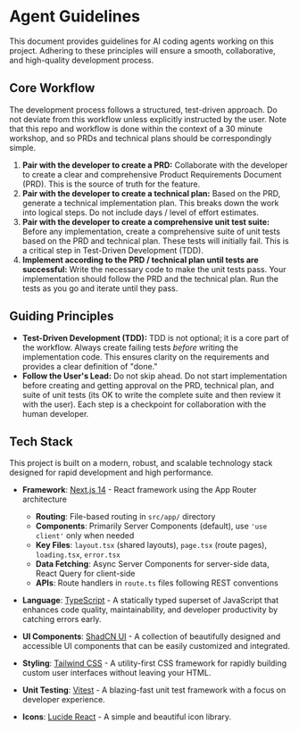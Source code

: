 # Agent Guidelines

This document provides guidelines for AI coding agents working on this project. Adhering to these principles will ensure a smooth, collaborative, and high-quality development process.

## Core Workflow

The development process follows a structured, test-driven approach. Do not deviate from this workflow unless explicitly instructed by the user.  Note that this repo and workflow is done within the context of a 30 minute workshop, and so PRDs and technical plans should be correspondingly simple. 

1.  **Pair with the developer to create a PRD:** Collaborate with the developer to create a clear and comprehensive Product Requirements Document (PRD). This is the source of truth for the feature.
2.  **Pair with the developer to create a technical plan:** Based on the PRD, generate a technical implementation plan. This breaks down the work into logical steps.  Do not include days / level of effort estimates.
3.  **Pair with the developer to create a comprehensive unit test suite:** Before any implementation, create a comprehensive suite of unit tests based on the PRD and technical plan. These tests will initially fail. This is a critical step in Test-Driven Development (TDD).
4.  **Implement according to the PRD / technical plan until tests are successful:** Write the necessary code to make the unit tests pass. Your implementation should follow the PRD and the technical plan. Run the tests as you go and iterate until they pass.

## Guiding Principles

-   **Test-Driven Development (TDD):** TDD is not optional; it is a core part of the workflow. Always create failing tests *before* writing the implementation code. This ensures clarity on the requirements and provides a clear definition of "done."
-   **Follow the User's Lead:** Do not skip ahead. Do not start implementation before creating and getting approval on the PRD, technical plan, and suite of unit tests (its OK to write the complete suite and then review it with the user). Each step is a checkpoint for collaboration with the human developer.

## Tech Stack

This project is built on a modern, robust, and scalable technology stack designed for rapid development and high performance.

- **Framework**: [Next.js 14](https://nextjs.org/) - React framework using the App Router architecture
  - **Routing**: File-based routing in `src/app/` directory
  - **Components**: Primarily Server Components (default), use `'use client'` only when needed
  - **Key Files**: `layout.tsx` (shared layouts), `page.tsx` (route pages), `loading.tsx`, `error.tsx`
  - **Data Fetching**: Async Server Components for server-side data, React Query for client-side
  - **APIs**: Route handlers in `route.ts` files following REST conventions

- **Language**: [TypeScript](https://www.typescriptlang.org/) - A statically typed superset of JavaScript that enhances code quality, maintainability, and developer productivity by catching errors early.

- **UI Components**: [ShadCN UI](https://ui.shadcn.com/) - A collection of beautifully designed and accessible UI components that can be easily customized and integrated.

- **Styling**: [Tailwind CSS](https://tailwindcss.com/) - A utility-first CSS framework for rapidly building custom user interfaces without leaving your HTML.

- **Unit Testing**: [Vitest](https://vitest.dev/) - A blazing-fast unit test framework with a focus on developer experience.

- **Icons**: [Lucide React](https://lucide.dev/) - A simple and beautiful icon library.
